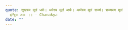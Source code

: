 ```yaml
---
quote: सुखस्य मूलं धर्मः। धर्मस्य मूलं अर्थः। अर्थस्य मूलं राज्यं। राज्यस्य मूलं
  इन्द्रिय जयः ।। — Chanakya
date: ""
---
```

